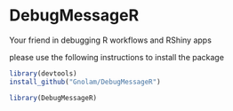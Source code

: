 # DebugMessageR
Your friend in debugging R workflows and RShiny apps

please use the following instructions to install the package

```R
library(devtools)
install_github("Gnolam/DebugMessageR")

library(DebugMessageR)
```

